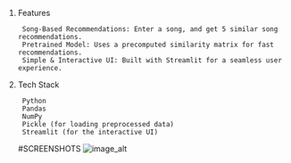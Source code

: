 1. Features

        Song-Based Recommendations: Enter a song, and get 5 similar song recommendations.
        Pretrained Model: Uses a precomputed similarity matrix for fast recommendations.
        Simple & Interactive UI: Built with Streamlit for a seamless user experience.

2. Tech Stack

        Python
        Pandas
        NumPy
        Pickle (for loading preprocessed data)
        Streamlit (for the interactive UI)

   #SCREENSHOTS
   ![image_alt]()
   
